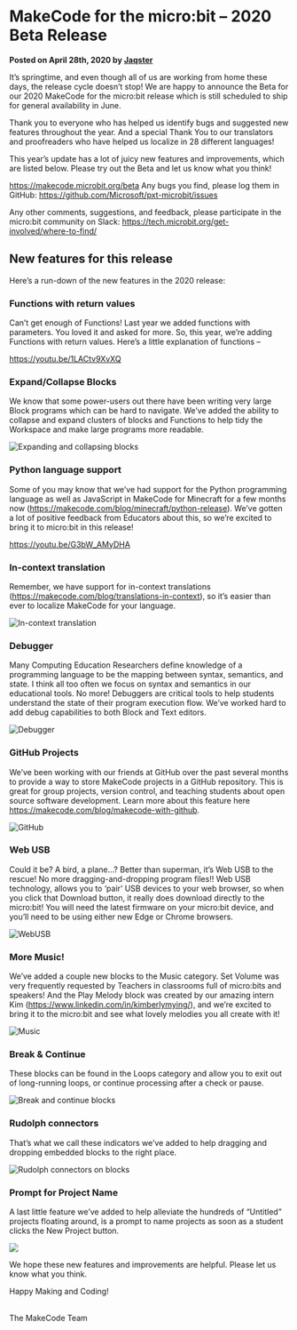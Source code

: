 # MakeCode for the micro:bit – 2020 Beta Release

**Posted on April 28th, 2020 by [Jaqster](https://github.com/jaqster)**

It’s springtime, and even though all of us are working from home these days, the release cycle doesn’t stop! We are happy to announce the Beta for our 2020 MakeCode for the micro:bit release which is still scheduled to ship for general availability in June.

Thank you to everyone who has helped us identify bugs and suggested new features throughout the year. And a special Thank You to our translators and proofreaders who have helped us localize in 28 different languages!

This year’s update has a lot of juicy new features and improvements, which are listed below. Please try out the Beta and let us know what you think!

https://makecode.microbit.org/beta Any bugs you find, please log them in GitHub: https://github.com/Microsoft/pxt-microbit/issues

Any other comments, suggestions, and feedback, please participate in the micro:bit community on Slack: https://tech.microbit.org/get-involved/where-to-find/

## New features for this release

Here’s a run-down of the new features in the 2020 release:

### Functions with return values

Can’t get enough of Functions! Last year we added functions with parameters. You loved it and asked for more. So, this year, we’re adding Functions with return values. Here’s a little explanation of functions –

https://youtu.be/1LACtv9XvXQ

### Expand/Collapse Blocks

We know that some power-users out there have been writing very large Block programs which can be hard to navigate. We’ve added the ability to collapse and expand clusters of blocks and Functions to help tidy the Workspace and make large programs more readable. 

![Expanding and collapsing blocks](/static/blog/microbit/2020-release/expand-collapse.gif)

### Python language support

Some of you may know that we’ve had support for the Python programming language as well as JavaScript in MakeCode for Minecraft for a few months now (https://makecode.com/blog/minecraft/python-release). We’ve gotten a lot of positive feedback from Educators about this, so we’re excited to bring it to micro:bit in this release!

https://youtu.be/G3bW_AMyDHA

### In-context translation

Remember, we have support for in-context translations (https://makecode.com/blog/translations-in-context), so it’s easier than ever to localize MakeCode for your language.

![In-context translation](/static/blog/microbit/2020-release/xlate-in-context.gif)

### Debugger

Many Computing Education Researchers define knowledge of a programming language to be the mapping between syntax, semantics, and state. I think all too often we focus on syntax and semantics in our educational tools. No more! Debuggers are critical tools to help students understand the state of their program execution flow. We’ve worked hard to add debug capabilities to both Block and Text editors. 

![Debugger](/static/blog/microbit/2020-release/debugger.gif)

### GitHub Projects

We’ve been working with our friends at GitHub over the past several months to provide a way to store MakeCode projects in a GitHub repository. This is great for group projects, version control, and teaching students about open source software development. Learn more about this feature here https://makecode.com/blog/makecode-with-github. 

![GitHub](/static/blog/microbit/2020-release/github.jpg)

### Web USB

Could it be? A bird, a plane…? Better than superman, it’s Web USB to the rescue! No more dragging-and-dropping program files!! Web USB technology, allows you to ‘pair’ USB devices to your web browser, so when you click that Download button, it really does download directly to the micro:bit! You will need the latest firmware on your micro:bit device, and you’ll need to be using either new Edge or Chrome browsers. 

![WebUSB](/static/blog/microbit/2020-release/webusb.gif)

### More Music!

We’ve added a couple new blocks to the Music category. Set Volume was very frequently requested by Teachers in classrooms full of micro:bits and speakers! And the Play Melody block was created by our amazing intern Kim (https://www.linkedin.com/in/kimberlymying/), and we’re excited to bring it to the micro:bit and see what lovely melodies you all create with it! 

![Music](/static/blog/microbit/2020-release/music.gif)

### Break & Continue

These blocks can be found in the Loops category and allow you to exit out of long-running loops, or continue processing after a check or pause. 

![Break and continue blocks](/static/blog/microbit/2020-release/break-continue.jpg)

### Rudolph connectors

That’s what we call these indicators we’ve added to help dragging and dropping embedded blocks to the right place. 

![Rudolph connectors on blocks](/static/blog/microbit/2020-release/rudolph.gif)

### Prompt for Project Name

A last little feature we’ve added to help alleviate the hundreds of “Untitled” projects floating around, is a prompt to name projects as soon as a student clicks the New Project button. 

![](/static/blog/microbit/2020-release/create-project.jpg)

We hope these new features and improvements are helpful. Please let us know what you think. 

Happy Making and Coding!

<br/>
The MakeCode Team